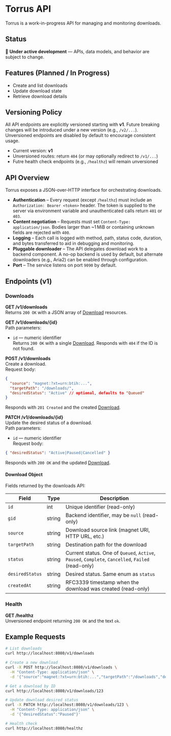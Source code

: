 # Torrus API

Torrus is a work-in-progress API for managing and monitoring downloads.

## Status
🚧 **Under active development** — APIs, data models, and behavior are subject to change.

## Features (Planned / In Progress)
- Create and list downloads
- Update download state
- Retrieve download details

## Versioning Policy
All API endpoints are explicitly versioned starting with **v1**.
Future breaking changes will be introduced under a new version (e.g., `/v2/...`).
Unversioned endpoints are disabled by default to encourage consistent usage.

- Current version: **v1**
- Unversioned routes: return `404` (or may optionally redirect to `/v1/...`)
- Futre health check endpoints (e.g., `/healthz`) will remain unversioned

## API Overview

Torrus exposes a JSON-over-HTTP interface for orchestrating downloads.

- **Authentication** – Every request (except `/healthz`) must include an `Authorization: Bearer <token>` header. The token is supplied to the server via environment variable and unauthenticated calls return `401` or `403`.
- **Content negotiation** – Requests must set `Content-Type: application/json`. Bodies larger than ~1 MiB or containing unknown fields are rejected with `400`.
- **Logging** – Each call is logged with method, path, status code, duration, and bytes transferred to aid in debugging and monitoring.
- **Pluggable downloader** – The API delegates download work to a backend component. A no-op backend is used by default, but alternate downloaders (e.g., Aria2) can be enabled through configuration.
- **Port** – The service listens on port `9090` by default.

## Endpoints (v1)

### Downloads

**GET /v1/downloads**  
Returns `200 OK` with a JSON array of [Download](#download-object) resources.

**GET /v1/downloads/{id}**  
Path parameters:
- `id` — numeric identifier  
Returns `200 OK` with a single [Download](#download-object). Responds with `404` if the ID is not found.

**POST /v1/downloads**  
Create a download.  
Request body:
```json
{
  "source": "magnet:?xt=urn:btih:...",
  "targetPath": "/downloads/",
  "desiredStatus": "Active" // optional, defaults to "Queued"
}
```
Responds with `201 Created` and the created [Download](#download-object).

**PATCH /v1/downloads/{id}**  
Update the desired status of a download.  
Path parameters:
- `id` — numeric identifier  
Request body:
```json
{ "desiredStatus": "Active|Paused|Cancelled" }
```
Responds with `200 OK` and the updated [Download](#download-object).

#### Download Object
Fields returned by the downloads API:

| Field           | Type   | Description                                                                 |
|-----------------|--------|-----------------------------------------------------------------------------|
| `id`            | int    | Unique identifier (read-only)                                               |
| `gid`           | string | Backend identifier, may be `null` (read-only)                               |
| `source`        | string | Download source link (magnet URI, HTTP URL, etc.)                           |
| `targetPath`    | string | Destination path for the download                                           |
| `status`        | string | Current status. One of `Queued`, `Active`, `Paused`, `Complete`, `Cancelled`, `Failed` (read-only) |
| `desiredStatus` | string | Desired status. Same enum as `status`                                       |
| `createdAt`     | string | RFC3339 timestamp when the download was created (read-only)                 |

### Health

**GET /healthz**  
Unversioned endpoint returning `200 OK` and the text `ok`.

## Example Requests

```bash
# List downloads
curl http://localhost:8080/v1/downloads

# Create a new download
curl -X POST http://localhost:8080/v1/downloads \
  -H "Content-Type: application/json" \
  -d '{"source":"magnet:?xt=urn:btih:...","targetPath":"/downloads","desiredStatus":"Active"}'

# Get a download by ID
curl http://localhost:8080/v1/downloads/123

# Update download desired status
curl -X PATCH http://localhost:8080/v1/downloads/123 \
  -H "Content-Type: application/json" \
  -d '{"desiredStatus":"Paused"}'

# Health check
curl http://localhost:8080/healthz
```
